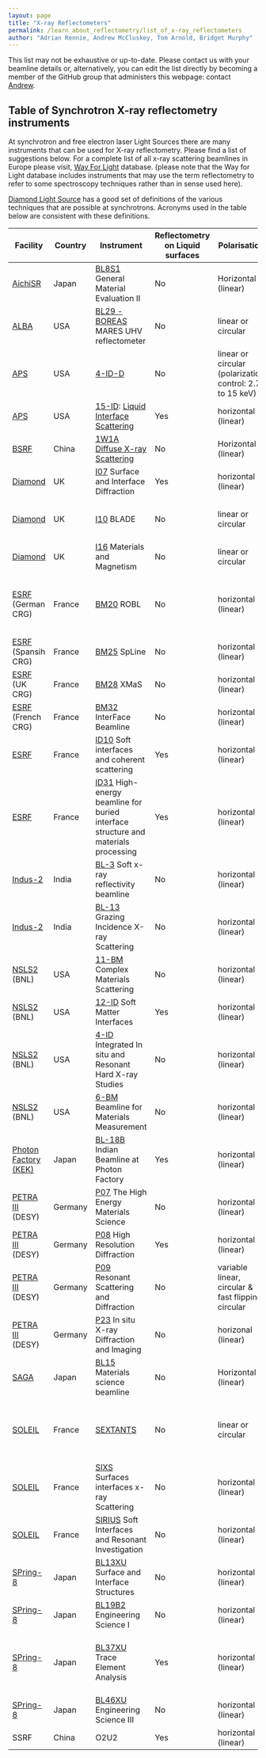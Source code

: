 ```yaml
---
layout: page
title: "X-ray Reflectometers"
permalink: /learn_about_reflectometry/list_of_x-ray_reflectometers
author: "Adrian Rennie, Andrew McCluskey, Tom Arnold, Bridget Murphy"
---
```


This list may not be exhaustive or up-to-date. Please contact us with your beamline details or, alternatively, you can edit the list directly by becoming a member of the GitHub group that administers this webpage: contact [Andrew](mailto:andrew.mccluskey@ess.eu).

## Table of Synchrotron X-ray reflectometry instruments

At synchrotron and free electron laser Light Sources there are many instruments that can be used for X-ray reflectometry. Please find a list of suggestions below. For a complete list of all x-ray scattering beamlines in Europe please visit, [Way For Light](https://www.wayforlight.eu/en/catalogue?Techniques=1394) database. (please note that the Way for Light database includes instruments that may use the term reflectometry to refer to some spectroscopy techniques rather than in sense used here).

[Diamond Light Source](https://www.diamond.ac.uk/Instruments/Techniques.html) has a good set of definitions of the various techniques that are possible at synchrotrons. Acronyms used in the table below are consistent with these definitions.

| Facility | Country | Instrument | Reflectometry on Liquid surfaces | Polarisation | Energy Range | Other techniques | Beamline Publications |
| --- | --- | --- | --- | --- | --- | --- | --- |
| [AichiSR](http://www.astf-kha.jp/synchrotron/en/) | Japan | [BL8S1](http://www.astf-kha.jp/synchrotron/en/userguide/gaiyou/bl8s1_ii_x.html) General Material Evaluation II | No | Horizontal (linear) | 9.3-14.6keV | GIXD & more | |
| [ALBA](https://www.cells.es/en) | USA | [BL29 - BOREAS](https://www.cells.es/en/beamlines/en/beamlines/bl29-boreas) MARES UHV reflectometer | No | linear or circular | 80-4000 eV | resonant magnetic scattering and GISAXS |   |
| [APS](https://www.aps.anl.gov/) | USA | [4-ID-D](https://www.aps.anl.gov/Sector-4/4-ID-D)  | No | linear or circular (polarization control: 2.7 to 15 keV) | 2.7-40keV | Magnetic Spectroscopy, resonant and low-energy diffraction |   |
| [APS](https://www.aps.anl.gov/) | USA | [15-ID](https://chemmatcars.uchicago.edu/): [Liquid Interface Scattering](https://chemmatcars.uchicago.edu/experimental-facility/experimental-techniques/liquid-surface-x-ray-scattering/)  | Yes | horizontal (linear) | 5-70keV | GID, GISAXS & more |   |
| [BSRF](http://english.bsrf.ihep.cas.cn/) | China | [1W1A Diffuse X-ray Scattering](http://english.bsrf.ihep.cas.cn/facilityinformation/beamlineintroduction/1W1A/201112/t20111213_79991.html) | No | Horizontal (linear) | 8 kev, 13.9 keV | XRD, GIXRD |  |
| [Diamond](https://www.diamond.ac.uk) | UK | [I07](https://www.diamond.ac.uk/Instruments/Structures-and-Surfaces/I07) Surface and Interface Diffraction | Yes | horizontal (linear) | 4-45keV | GIXD, GISAXS | [2012](https://doi.org/10.1107/S0909049512009272), [2016](https://dx.doi.org/10.1107/S1600577516009875)  |
| [Diamond](https://www.diamond.ac.uk) | UK | [I10](https://www.diamond.ac.uk/Instruments/Magnetic-Materials/I10) BLADE | No | linear or circular | 0.4-2keV | XAS, XMCD, Soft X-ray Diffraction & more |   |
| [Diamond](https://www.diamond.ac.uk) | UK | [I16](https://www.diamond.ac.uk/Instruments/Magnetic-Materials/I16) Materials and Magnetism | No | linear or circular | 3.3-25keV | GIXD, WAXS & more |   |
| [ESRF](https://www.esrf.eu/) (German CRG)| France | [BM20](https://www.hzdr.de/db/Cms?pNid=247&pLang=de) ROBL | No |horizontal (linear) | 3.5-35keV | GIXD & Resonant Anomalous X-ray Reflectometry, XAS, XES | |
| [ESRF](https://www.esrf.eu/) (Spansih CRG)| France | [BM25](https://www.esrf.eu/UsersAndScience/Experiments/CRG/BM25) SpLine| No |horizontal (linear) | 5-35keV | GIXD, XPS | |
| [ESRF](https://www.esrf.eu/) (UK CRG)| France | [BM28](https://warwick.ac.uk/fac/cross_fac/xmas) XMaS| No |horizontal (linear) | 2.4-15keV | GIXD, GISAXS, SAXS, XAS & more| |
| [ESRF](https://www.esrf.eu/) (French CRG)| France | [BM32](https://www.esrf.eu/UsersAndScience/Experiments/CRG/BM32) InterFace Beamline| No |horizontal (linear) | 7-30keV | GIXD, XAS & more| |
| [ESRF](https://www.esrf.eu/) | France | [ID10](https://www.esrf.eu/UsersAndScience/Experiments/CBS/ID10) Soft interfaces and coherent scattering | Yes |horizontal (linear) | 7-24keV | GIXD, GISAXS & more | |
| [ESRF](https://www.esrf.eu/) | France | [ID31](https://www.esrf.eu/UsersAndScience/Experiments/StructMaterials/ID31) High-energy beamline for buried interface structure and materials processing | Yes |horizontal (linear) | 21-150keV | GIXD, GISAXS & more | |
| [Indus-2](https://www.rrcat.gov.in/technology/accel/indus2.html) |India | [BL-3](https://www.rrcat.gov.in/technology/accel/srul/beamlines/softxray.html) Soft x-ray reflectivity beamline | No | horizontal (linear) | 100-1500 eV | TEY | |
| [Indus-2](https://www.rrcat.gov.in/technology/accel/indus2.html) |India | [BL-13](https://www.rrcat.gov.in/technology/accel/srul/beamlines/gixs_bl13.html) Grazing Incidence X-ray Scattering | No | horizontal (linear) | 5-11 keV | GIXD, GISAXS & XRD | |
| [NSLS2](https://www.bnl.gov/ps) (BNL) | USA |[11-BM](https://www.bnl.gov/ps/beamlines/beamline.php?r=11-BM) Complex Materials Scattering | No | horizontal (linear) | 10 - 17 keV | (GI)SAXS/WAXS | |
| [NSLS2](https://www.bnl.gov/ps) (BNL) | USA |[12-ID](https://www.bnl.gov/ps/beamlines/beamline.php?r=12-ID) Soft Matter Interfaces | Yes | horizontal (linear) | 2.05 - 24 keV | (GI)SAXS/WAXS, XRD | |
| [NSLS2](https://www.bnl.gov/ps) (BNL) | USA |[4-ID](https://www.bnl.gov/ps/beamlines/beamline.php?r=4-ID) Integrated In situ and Resonant Hard X-ray Studies | No | horizontal (linear) | 6 - 23 keV | (GI)SAXS/WAXS| |
| [NSLS2](https://www.bnl.gov/ps) (BNL) | USA |[6-BM](https://www.bnl.gov/ps/beamlines/beamline.php?r=6-BM) Beamline for Materials Measurement | No | horizontal (linear) | 4 - 23 keV | GIXD, GISAXS, resonant x-ray scattering | |
| [Photon Factory (KEK)](https://www2.kek.jp/imss/pf/eng/) |Japan | [BL-18B](http://www.saha.ac.in/web/photon-factory-home) Indian Beamline at Photon Factory | Yes | horizontal (linear) | 8-19 keV | GIXD & XRD | |
| [PETRA III](https://photon-science.desy.de/facilities/petra_iii/index_eng.html) (DESY) | Germany | [P07](https://photon-science.desy.de/facilities/petra_iii/beamlines/p07_high_energy_materials_science/index_eng.html) The High Energy Materials Science | No | horizontal (linear) | 33-200keV | XRD & more | |
| [PETRA III](https://photon-science.desy.de/facilities/petra_iii/index_eng.html) (DESY) | Germany | [P08](https://photon-science.desy.de/facilities/petra_iii/beamlines/p08_high_resolution_diffraction/index_eng.html) High Resolution Diffraction | Yes | horizontal (linear) | 5.4-29.4keV | (GI)XRD, (GI)SAXS & more | [2012](http://dx.doi.org/10.1107/S0909049511047236), [2014](https://doi.org/10.1107/S1600577513026192), [2022](https://doi.org/10.1088/1742-6596/2380/1/012047) |
| [PETRA III](https://photon-science.desy.de/facilities/petra_iii/index_eng.html) (DESY) | Germany | [P09](https://photon-science.desy.de/facilities/petra_iii/beamlines/p09_resonant_scattering_and_diffraction/index_eng.html) Resonant Scattering and Diffraction | No | variable linear, circular & fast flipping circular | 2.7keV – 31keV | REXS, XRMR+XMCD & more | |
| [PETRA III](https://photon-science.desy.de/facilities/petra_iii/index_eng.html) (DESY) | Germany | [P23](https://photon-science.desy.de/facilities/petra_iii/beamlines/p23_in_situ_x_ray_diffraction_and_imaging/index_eng.html) In situ X-ray Diffraction and Imaging | No | horizonal (linear) | 5keV – 35keV | (GI)XRD, anomalous diffraction, DAFS | |
| [SAGA](http://www.saga-ls.jp/main/206.html#gsc.tab=0) | Japan | [BL15](http://www.saga-ls.jp/main/247.html#gsc.tab=0) Materials science beamline | No | Horizontal (linear) | 2.1-23keV | XRD, SAXS, XAS & more | |
| [SOLEIL](https://www.synchrotron-soleil.fr/en)| France |[SEXTANTS](https://www.synchrotron-soleil.fr/en/beamlines/sextants) | No | linear or circular | 50 - 1800 eV | RIXS, X-ray resonant magnetic scattering, Coherent x-ray scattering | |
| [SOLEIL](https://www.synchrotron-soleil.fr/en)| France |[SIXS](https://www.synchrotron-soleil.fr/en/beamlines/sixs) Surfaces interfaces x-ray Scattering | No | horizontal (linear) | 5 -20 keV | XRD, GIXD & more | |
| [SOLEIL](https://www.synchrotron-soleil.fr/en)| France |[SIRIUS](https://www.synchrotron-soleil.fr/en/beamlines/sirius) Soft Interfaces and Resonant Investigation | No | horizontal (linear) | 1.4 -13 keV |  GIXD, GISAXS, XAS & more | |
| [SPring-8](http://www.spring8.or.jp/en/)| Japan |[BL13XU](http://www.spring8.or.jp/wkg/BL13XU/instrument/lang-en/INS-0000000394/instrument_summary_view) Surface and Interface Structures| No | horizontal (linear) | 6-50 keV |  GIXD | |
| [SPring-8](http://www.spring8.or.jp/en/)| Japan |[BL19B2](http://www.spring8.or.jp/wkg/BL19B2/instrument/lang-en/INS-0000000300/instrument_summary_view) Engineering Science I | No | horizontal (linear) | 5-72 keV |  GIXD, SAXS, XRD | |
| [SPring-8](http://www.spring8.or.jp/en/)| Japan |[BL37XU](http://www.spring8.or.jp/wkg/BL37XU/instrument/lang-en/INS-0000000591/instrument_summary_view) Trace Element Analysis | Yes | horizontal (linear) | 4.5-113 keV |  XAS (please contact the beamline staff for details of reflectometry capabilities) | |
| [SPring-8](http://www.spring8.or.jp/en/)| Japan |[BL46XU](http://www.spring8.or.jp/wkg/BL46XU/instrument/lang-en/INS-0000001484/instrument_summary_view) Engineering Science III | No | horizontal (linear) | 6-35 keV |  GIXD, XRD & more | |
| SSRF| China | O2U2 | Yes | horizontal (linear) | 4.8-28 keV |  XRD, GIXD & more | 

